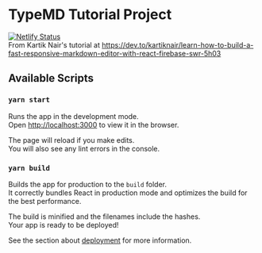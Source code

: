 # TypeMD Tutorial Project
[![Netlify Status](https://api.netlify.com/api/v1/badges/58afe599-1340-4f7c-a6cb-9c5726758f0d/deploy-status)](https://app.netlify.com/sites/typemd/deploys)<br />
From Kartik Nair's tutorial at https://dev.to/kartiknair/learn-how-to-build-a-fast-responsive-markdown-editor-with-react-firebase-swr-5h03

## Available Scripts

### `yarn start`

Runs the app in the development mode.<br />
Open [http://localhost:3000](http://localhost:3000) to view it in the browser.

The page will reload if you make edits.<br />
You will also see any lint errors in the console.

### `yarn build`

Builds the app for production to the `build` folder.<br />
It correctly bundles React in production mode and optimizes the build for the best performance.

The build is minified and the filenames include the hashes.<br />
Your app is ready to be deployed!

See the section about [deployment](https://facebook.github.io/create-react-app/docs/deployment) for more information.
